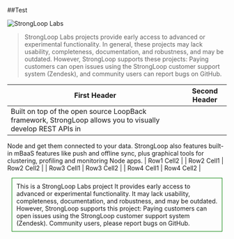 ##Test 

![StrongLoop Labs](http://docs.strongloop.com/download/thumbnails/5310165/StrongLoop%20Labs%20Logo%20Cropped.png "StrongLoop Labs")

> StrongLoop Labs projects provide early access to advanced or experimental functionality.  In general, these projects may lack usability, completeness, documentation, and robustness, and may be outdated.
However, StrongLoop supports these projects: Paying customers can open issues using the StrongLoop customer support system (Zendesk), and community users can report bugs on GitHub.

| First Header  | Second Header |
| ------------- | ------------- |
| Built on top of the open source LoopBack framework, StrongLoop allows you to visually develop REST APIs in
Node and get them connected to your data. StrongLoop also features built-in mBaaS features like push and
offline sync, plus graphical tools for clustering, profiling and monitoring Node apps.   | Row1 Cell2    |
| Row2 Cell1    | Row2 Cell2    |
| Row3 Cell1    | Row3 Cell2    |
| Row4 Cell1    | Row4 Cell2    |

<p style="border: 1px solid green; padding: 10px; margin: 10px;">
This is a StrongLoop Labs project
It provides early access to advanced or experimental functionality. It may lack usability, completeness, documentation, and robustness, and may be outdated.
However, StrongLoop supports this project: Paying customers can open issues using the StrongLoop customer support system (Zendesk). Community users, please report bugs on GitHub.
</p>

